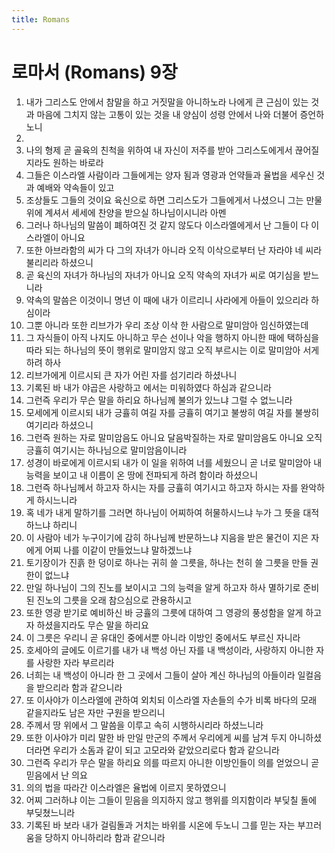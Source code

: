 ```yaml
---
title: Romans
---
```


# 로마서 (Romans) 9장
1. 내가 그리스도 안에서 참말을 하고 거짓말을 아니하노라 나에게 큰 근심이 있는 것과 마음에 그치지 않는 고통이 있는 것을 내 양심이 성령 안에서 나와 더불어 증언하노니
1. 
1. 나의 형제 곧 골육의 친척을 위하여 내 자신이 저주를 받아 그리스도에게서 끊어질지라도 원하는 바로라
1. 그들은 이스라엘 사람이라 그들에게는 양자 됨과 영광과 언약들과 율법을 세우신 것과 예배와 약속들이 있고
1. 조상들도 그들의 것이요 육신으로 하면 그리스도가 그들에게서 나셨으니 그는 만물 위에 계셔서 세세에 찬양을 받으실 하나님이시니라 아멘
1. 그러나 하나님의 말씀이 폐하여진 것 같지 않도다 이스라엘에게서 난 그들이 다 이스라엘이 아니요
1. 또한 아브라함의 씨가 다 그의 자녀가 아니라 오직 이삭으로부터 난 자라야 네 씨라 불리리라 하셨으니
1. 곧 육신의 자녀가 하나님의 자녀가 아니요 오직 약속의 자녀가 씨로 여기심을 받느니라
1. 약속의 말씀은 이것이니 명년 이 때에 내가 이르리니 사라에게 아들이 있으리라 하심이라
1. 그뿐 아니라 또한 리브가가 우리 조상 이삭 한 사람으로 말미암아 임신하였는데
1. 그 자식들이 아직 나지도 아니하고 무슨 선이나 악을 행하지 아니한 때에 택하심을 따라 되는 하나님의 뜻이 행위로 말미암지 않고 오직 부르시는 이로 말미암아 서게 하려 하사
1. 리브가에게 이르시되 큰 자가 어린 자를 섬기리라 하셨나니
1. 기록된 바 내가 야곱은 사랑하고 에서는 미워하였다 하심과 같으니라
1. 그런즉 우리가 무슨 말을 하리요 하나님께 불의가 있느냐 그럴 수 없느니라
1. 모세에게 이르시되 내가 긍휼히 여길 자를 긍휼히 여기고 불쌍히 여길 자를 불쌍히 여기리라 하셨으니
1. 그런즉 원하는 자로 말미암음도 아니요 달음박질하는 자로 말미암음도 아니요 오직 긍휼히 여기시는 하나님으로 말미암음이니라
1. 성경이 바로에게 이르시되 내가 이 일을 위하여 너를 세웠으니 곧 너로 말미암아 내 능력을 보이고 내 이름이 온 땅에 전파되게 하려 함이라 하셨으니
1. 그런즉 하나님께서 하고자 하시는 자를 긍휼히 여기시고 하고자 하시는 자를 완악하게 하시느니라
1. 혹 네가 내게 말하기를 그러면 하나님이 어찌하여 허물하시느냐 누가 그 뜻을 대적하느냐 하리니
1. 이 사람아 네가 누구이기에 감히 하나님께 반문하느냐 지음을 받은 물건이 지은 자에게 어찌 나를 이같이 만들었느냐 말하겠느냐
1. 토기장이가 진흙 한 덩이로 하나는 귀히 쓸 그릇을, 하나는 천히 쓸 그릇을 만들 권한이 없느냐
1. 만일 하나님이 그의 진노를 보이시고 그의 능력을 알게 하고자 하사 멸하기로 준비된 진노의 그릇을 오래 참으심으로 관용하시고
1. 또한 영광 받기로 예비하신 바 긍휼의 그릇에 대하여 그 영광의 풍성함을 알게 하고자 하셨을지라도 무슨 말을 하리요
1. 이 그릇은 우리니 곧 유대인 중에서뿐 아니라 이방인 중에서도 부르신 자니라
1. 호세아의 글에도 이르기를 내가 내 백성 아닌 자를 내 백성이라, 사랑하지 아니한 자를 사랑한 자라 부르리라
1. 너희는 내 백성이 아니라 한 그 곳에서 그들이 살아 계신 하나님의 아들이라 일컬음을 받으리라 함과 같으니라
1. 또 이사야가 이스라엘에 관하여 외치되 이스라엘 자손들의 수가 비록 바다의 모래 같을지라도 남은 자만 구원을 받으리니
1. 주께서 땅 위에서 그 말씀을 이루고 속히 시행하시리라 하셨느니라
1. 또한 이사야가 미리 말한 바 만일 만군의 주께서 우리에게 씨를 남겨 두지 아니하셨더라면 우리가 소돔과 같이 되고 고모라와 같았으리로다 함과 같으니라
1. 그런즉 우리가 무슨 말을 하리요 의를 따르지 아니한 이방인들이 의를 얻었으니 곧 믿음에서 난 의요
1. 의의 법을 따라간 이스라엘은 율법에 이르지 못하였으니
1. 어찌 그러하냐 이는 그들이 믿음을 의지하지 않고 행위를 의지함이라 부딪칠 돌에 부딪쳤느니라
1. 기록된 바 보라 내가 걸림돌과 거치는 바위를 시온에 두노니 그를 믿는 자는 부끄러움을 당하지 아니하리라 함과 같으니라
